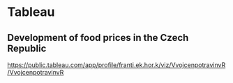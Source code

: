 # Tableau
## Development of food prices in the Czech Republic
https://public.tableau.com/app/profile/franti.ek.hor.k/viz/VvojcenpotravinvR/VvojcenpotravinvR
